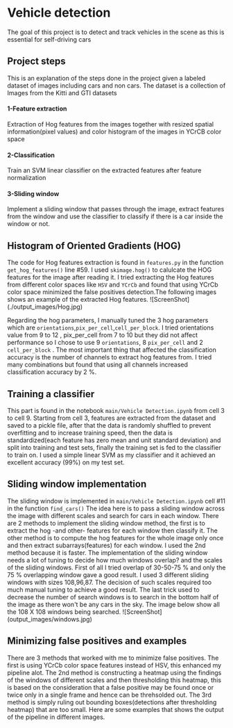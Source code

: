 # Vehicle detection
The goal of this project is to detect and track vehicles in the scene as this is essential for self-driving cars

## Project steps
This is an explanation of the steps done in the project given a labeled dataset of images including cars and non cars. The dataset is a collection of Images from the Kitti and GTI datasets

#### 1-Feature extraction
Extraction of Hog features from the images together with resized spatial information(pixel values) and color histogram of the images in YCrCB color space

#### 2-Classification
Train an SVM linear classifier on the extracted features after feature normalization

#### 3-Sliding window
Implement a sliding window that passes through the image, extract features from the window and use the classifier to classify if there is a car inside the window or not.


## Histogram of Oriented Gradients (HOG)
The code for Hog features extraction is found in `features.py` in the function `get_hog_features()` line #59.
I used `skimage.hog()` to calulcate the HOG features for the image after reading it.
I tried extracting the Hog features from different color spaces like `HSV` and `YCrCb` and found that using YCrCb color space minimized the false positives detection.The following images shows an example of the extracted Hog features.
![ScreenShot] (./output_images/Hog.jpg)

Regarding the hog parameters, I manually tuned the 3 hog parameters which are `orientations`,`pix_per_cell`,`cell_per_block`. I tried orientations value from 9 to 12 , pix_per_cell from 7 to 10 but they did not affect performance so I chose to use 9 `orientations`, 8 `pix_per_cell` and 2 `cell_per_block` . The most important thing that affected the classification accuracy is the number of channels to extract hog features from. I tried many combinations but found that using all channels increased classification accuracy by 2 %.

## Training a classifier
This part is found in the notebook `main/Vehicle Detection.ipynb` from cell 3 to cell 9. Starting from cell 3, features are extracted from the dataset and saved to a pickle file, after that the data is randomly shuffled to prevent overfitting and to increase training speed, then the data is standardized(each feature has zero mean and unit standard deviation) and split into training and test sets, finally the training set is fed to the classifier to train on. I used a simple linear SVM as my classifier and it achieved an excellent accuracy (99%) on my test set.

## Sliding window implementation
The sliding window is implemented in `main/Vehicle Detection.ipynb` cell #11 in the function `find_cars()`
The idea here is to pass a sliding window across the image with different scales and search for cars in each window.
There are 2 methods to implement the sliding window method, the first is to extract the hog -and other- features for each window then classify it. The other method is to compute the hog features for the whole image only once and then extract subarrays(features) for each window.
I used the 2nd method because it is faster. The implementation of the sliding window needs a lot of tuning to decide how much windows overlap? and the scales of the sliding windows. First of all I tried overlap of 30-50-75 % and only the 75 % overlapping window gave a good result. I used 3 different sliding windows with sizes 108,96,87. The decision of such scales required too much manual tuning to achieve a good result. The last trick used to decrease the number of search windows is to search in the bottom half of the image as there won't be any cars in the sky. The image below show all the 108 X 108 windows being searched.
![ScreenShot] (output_images/windows.jpg)

## Minimizing false positives and examples
There are 3 methods that worked with me to minimize false positives. The first is using YCrCb color space features instead of HSV, this enhanced my pipeline alot. The 2nd method is constructing a heatmap using the findings of the windows of different scales and then thresholding this heatmap, this is based on the consideration that a false positive may be found once or twice only in a single frame and hence can be threhsolded out. The 3rd method is simply ruling out bounding boxes(detections after thresholding heatmap) that are too small. Here are some examples that shows the output of the pipeline in different images.

